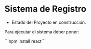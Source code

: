 <h1>Sistema de Registro</h1>

- Estado del Proyecto en construcción.

Para ejecutar el sistema deber poner:

´´´npm install react´´´


